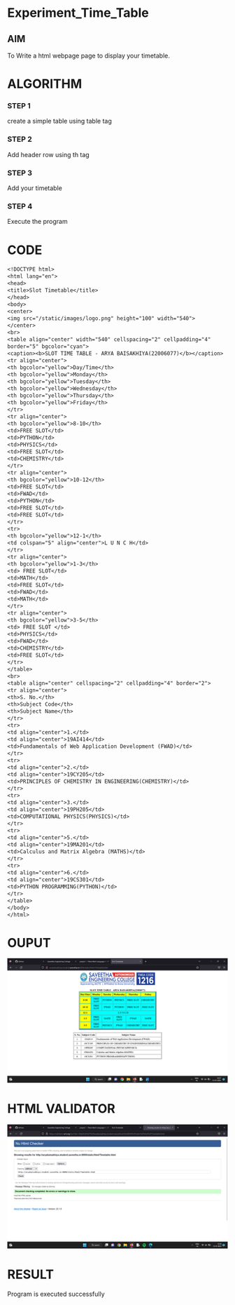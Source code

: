 # Experiment_Time_Table

## AIM
To Write a html webpage page to display your timetable.

# ALGORITHM
### STEP 1
create a simple table using table tag
### STEP 2
Add header row using th tag
### STEP 3
Add your timetable
### STEP 4
Execute the program

# CODE
```
<!DOCTYPE html>
<html lang="en">
<head>
<title>Slot Timetable</title>
</head>
<body>
<center>
<img src="/static/images/logo.png" height="100" width="540">
</center>
<br>
<table align="center" width="540" cellspacing="2" cellpadding="4" border="5" bgcolor="cyan">
<caption><b>SLOT TIME TABLE - ARYA BAISAKHIYA(22006077)</b></caption>
<tr align="center">
<th bgcolor="yellow">Day/Time</th>
<th bgcolor="yellow">Monday</th>
<th bgcolor="yellow">Tuesday</th>
<th bgcolor="yellow">Wednesday</th>
<th bgcolor="yellow">Thursday</th>
<th bgcolor="yellow">Friday</th>
</tr>
<tr align="center">
<th bgcolor="yellow">8-10</th>
<td>FREE SLOT</td>
<td>PYTHON</td>
<td>PHYSICS</td>
<td>FREE SLOT</td>
<td>CHEMISTRY</td>
</tr>
<tr align="center">
<th bgcolor="yellow">10-12</th>
<td>FREE SLOT</td>
<td>FWAD</td>
<td>PYTHON</td>
<td>FREE SLOT</td>
<td>FREE SLOT</td>
</tr>
<tr>
<th bgcolor="yellow">12-1</th>
<td colspan="5" align="center">L U N C H</td>
</tr>
<tr align="center">
<th bgcolor="yellow">1-3</th>
<td> FREE SLOT</td>
<td>MATH</td>
<td>FREE SLOT</td>
<td>FWAD</td>
<td>MATH</td>
</tr>
<tr align="center">
<th bgcolor="yellow">3-5</th>
<td> FREE SLOT </td>
<td>PHYSICS</td>
<td>FWAD</td>
<td>CHEMISTRY</td>
<td>FREE SLOT</td>
</tr>
</table>
<br>
<table align="center" cellspacing="2" cellpadding="4" border="2">
<tr align="center">
<th>S. No.</th>
<th>Subject Code</th>
<th>Subject Name</th>
</tr>
<tr>
<td align="center">1.</td>
<td align="center">19AI414</td>
<td>Fundamentals of Web Application Development (FWAD)</td>
</tr>
<tr>
<td align="center">2.</td>
<td align="center">19CY205</td>
<td>PRINCIPLES OF CHEMISTRY IN ENGINEERING(CHEMISTRY)</td>
</tr>
<tr>
<td align="center">3.</td>
<td align="center">19PH205</td>
<td>COMPUTATIONAL PHYSICS(PHYSICS)</td>
</tr>
<tr>
<td align="center">5.</td>
<td align="center">19MA201</td>
<td>Calculus and Matrix Algebra (MATHS)</td>
</tr>
<tr>
<td align="center">6.</td>
<td align="center">19CS301</td>
<td>PYTHON PROGRAMMING(PYTHON)</td>
</tr>
</table>
</body>
</html>
```
# OUPUT
![OUTPUT](./timetable.png)

# HTML VALIDATOR
![HTML VALIDATOR](./validator.png)

# RESULT
Program is executed successfully